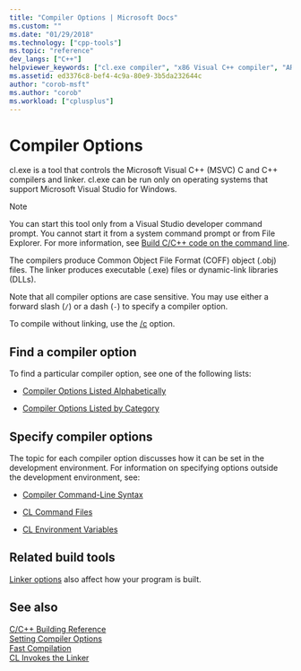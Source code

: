 ```yaml
---
title: "Compiler Options | Microsoft Docs"
ms.custom: ""
ms.date: "01/29/2018"
ms.technology: ["cpp-tools"]
ms.topic: "reference"
dev_langs: ["C++"]
helpviewer_keywords: ["cl.exe compiler", "x86 Visual C++ compiler", "ARM Visual C++ compiler", "compiler options, C++", "x64 Visual C++ compiler"]
ms.assetid: ed3376c8-bef4-4c9a-80e9-3b5da232644c
author: "corob-msft"
ms.author: "corob"
ms.workload: ["cplusplus"]
---
```

# Compiler Options

cl.exe is a tool that controls the Microsoft Visual C++ (MSVC) C and C++ compilers and linker. cl.exe can be run only on operating systems that support Microsoft Visual Studio for Windows.

> [!NOTE]  
> You can start this tool only from a Visual Studio developer command prompt. You cannot start it from a system command prompt or from File Explorer. For more information, see [Build C/C++ code on the command line](../building-on-the-command-line.md).

The compilers produce Common Object File Format (COFF) object (.obj) files. The linker produces executable (.exe) files or dynamic-link libraries (DLLs).

Note that all compiler options are case sensitive. You may use either a forward slash (`/`) or a dash (`-`) to specify a compiler option.

To compile without linking, use the [/c](../../build/reference/c-compile-without-linking.md) option.

## Find a compiler option

To find a particular compiler option, see one of the following lists:

- [Compiler Options Listed Alphabetically](../../build/reference/compiler-options-listed-alphabetically.md)

- [Compiler Options Listed by Category](../../build/reference/compiler-options-listed-by-category.md)

## Specify compiler options

The topic for each compiler option discusses how it can be set in the development environment. For information on specifying options outside the development environment, see:

- [Compiler Command-Line Syntax](../../build/reference/compiler-command-line-syntax.md)

- [CL Command Files](../../build/reference/cl-command-files.md)

- [CL Environment Variables](../../build/reference/cl-environment-variables.md)

## Related build tools

[Linker options](../../build/reference/linker-options.md) also affect how your program is built.

## See also

[C/C++ Building Reference](../../build/reference/c-cpp-building-reference.md)<br/>
[Setting Compiler Options](../../build/reference/setting-compiler-options.md)<br/>
[Fast Compilation](../../build/reference/fast-compilation.md)<br/>
[CL Invokes the Linker](../../build/reference/cl-invokes-the-linker.md)  
